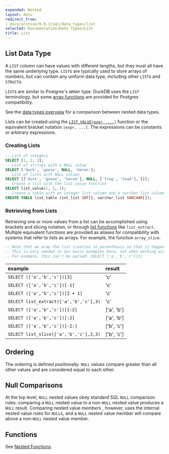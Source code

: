 ```yaml
---
expanded: Nested
layout: docu
redirect_from:
- docs/archive/0.8.1/sql/data_types/list
selected: Documentation/Data Types/List
title: List
---
```


## List Data Type

A `LIST` column can have values with different lengths, but they must all have the same underlying type. `LIST`s are typically used to store arrays of numbers, but can contain any uniform data type, including other `LIST`s and `STRUCT`s.

`LIST`s are similar to Postgres's `ARRAY` type. DuckDB uses the `LIST` terminology, but some [array functions](../functions/nested#list-functions) are provided for Postgres compatibility.

See the [data types overview](../../sql/data_types/overview) for a comparison between nested data types.

Lists can be created using the [`LIST_VALUE(expr, ...)`](../functions/nested#list-functions) function or the equivalent bracket notation `[expr, ...]`. The expressions can be constants or arbitrary expressions.

### Creating Lists
```sql
-- List of integers
SELECT [1, 2, 3];
-- List of strings with a NULL value
SELECT ['duck', 'goose', NULL, 'heron'];
-- List of lists with NULL values
SELECT [['duck', 'goose', 'heron'], NULL, ['frog', 'toad'], []];
-- Create a list with the list_value function
SELECT list_value(1, 2, 3);
-- Create a table with an integer list column and a varchar list column
CREATE TABLE list_table (int_list INT[], varchar_list VARCHAR[]);
```
### Retrieving from Lists
Retrieving one or more values from a list can be accomplished using brackets and slicing notation, or through [list functions](../functions/nested#list-functions) like `list_extract`. Multiple equivalent functions are provided as aliases for compatibility with systems that refer to lists as arrays. For example, the function `array_slice`.
```sql
-- Note that we wrap the list creation in parenthesis so that it happens first.
-- This is only needed in our basic examples here, not when working with a list column
-- For example, this can't be parsed: SELECT ['a','b','c'][1]
```

| example                                           | result     |
|:---------------------------------------------------|:------------|
| `SELECT (['a','b','c'])[3]`               | 'c'        |
| `SELECT (['a','b','c'])[-1]`             | 'c'        |
| `SELECT (['a','b','c'])[2 + 1]`       | 'c'        |
| `SELECT list_extract(['a','b','c'],3)` | 'c'        |
| `SELECT (['a','b','c'])[1:2]`                       | ['a', 'b'] |
| `SELECT (['a','b','c'])[:2]`              | ['a', 'b'] |
| `SELECT (['a','b','c'])[-2:]`            | ['b', 'c'] |
| `SELECT list_slice(['a','b','c'],2,3)`              | ['b', 'c'] |

## Ordering
The ordering is defined positionally. `NULL` values compare greater than all other values and are considered equal to each other.

## Null Comparisons
At the top level, `NULL` nested values obey standard SQL `NULL` comparison rules:
comparing a `NULL` nested value to a non-`NULL` nested value produces a `NULL` result.
Comparing nested value _members_ , however, uses the internal nested value rules for `NULL`s,
and a `NULL` nested value member will compare above a non-`NULL` nested value member.

## Functions
See [Nested Functions](../../sql/functions/nested).